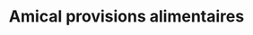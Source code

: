 ---
title: "Amical provisions alimentaires"
url: /route-dattes/amical-provisions-alimentaires/
shop: Lebensmittel
---
